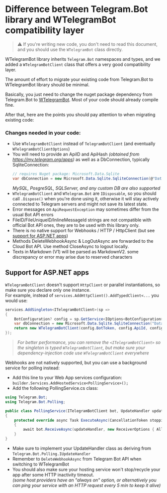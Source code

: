 ﻿# Difference between Telegram.Bot library and WTelegramBot compatibility layer

> ⚠️ If you're writing new code, you don't need to read this document, and you should use the `WTelegramBot` class directly.

WTelegramBot library inherits `Telegram.Bot` namespaces and types, and we added a `WTelegramBotClient` class that offers a very good compatibility layer.

The amount of effort to migrate your existing code from Telegram.Bot to WTelegramBot library should be minimal.  

Basically, you just need to change the nuget package dependency from Telegram.Bot to [WTelegramBot](https://www.nuget.org/packages/WTelegramBot). Most of your code should already compile fine.

After that, here are the points you should pay attention to when migrating existing code:

### Changes needed in your code:
- Use `WTelegramBotClient` instead of `TelegramBotClient` (and eventually `WTelegramBotClientOptions`)
- You will need to provide an ApiID and ApiHash _(obtained from https://my.telegram.org/apps)_
  as well as a DbConnection, typically SqliteConnection:
    ```csharp
    // requires Nuget package: Microsoft.Data.Sqlite
    var dbConnection = new Microsoft.Data.Sqlite.SqliteConnection(@"Data Source=WTelegramBot.sqlite");
    ```
    _MySQL, PosgreSQL, SQLServer, and any custom DB are also supported_
- `WTelegramBotClient` and `WTelegram.Bot` are `IDisposable`, so you should call `.Dispose()` when you're done using it,
  otherwise it will stay actively connected to Telegram servers and might not save its latest state.  
- Error messages on `ApiRequestException` may sometimes differ from the usual Bot API errors
- FileID/FileUniqueID/InlineMessageId strings are not compatible with official Bot API ones, they are to be used with this library only.
- There is no native support for Webhooks / HTTP / HttpClient (but see [support for ASP.NET apps](#support-for-aspnet-apps))
- Methods DeleteWebhookAsync & LogOutAsync are forwarded to the Cloud Bot API. Use method CloseAsync to logout locally.
- Texts in Markdown (V1) will be parsed as MarkdownV2. some discrepancy or error may arise due to reserved characters

## Support for ASP.NET apps

`WTelegramBotClient` doesn't support `HttpClient` or parallel instantiations,
so make sure you declare only one instance.  
For example, instead of `services.AddHttpClient().AddTypedClient<...` you would use:

```csharp
services.AddSingleton<ITelegramBotClient>(sp =>
{
    BotConfiguration? config = sp.GetService<IOptions<BotConfiguration>>()?.Value;
    var dbConnection = new Microsoft.Data.Sqlite.SqliteConnection("Data Source=WTelegramBot.sqlite");
    return new WTelegramBotClient(config.BotToken, config.ApiId, config.ApiHash, dbConnection);
});
```
>_For better performance, you can remove the `<ITelegramBotClient>` so the singleton is typed `WTelegramBotClient`, but make sure your dependency-injection code use `WTelegramBotClient` everywhere_

Webhooks are not natively supported, but you can use a background service for polling instead:
- Add this line to your Web App services configuration:  
  `builder.Services.AddHostedService<PollingService>();`
- Add the following PollingService.cs class:
```csharp
using Telegram.Bot;
using Telegram.Bot.Polling;

public class PollingService(ITelegramBotClient bot, UpdateHandler updateHandler) : BackgroundService
{
    protected override async Task ExecuteAsync(CancellationToken stoppingToken)
    {
        await bot.ReceiveAsync(updateHandler, new ReceiverOptions { AllowedUpdates = [], DropPendingUpdates = true }, stoppingToken);
    }
}
```
- Make sure to implement your UpdateHandler class as deriving from `Telegram.Bot.Polling.IUpdateHandler`
- Remember to `DeleteWebhookAsync` from Telegram Bot API when switching to WTelegramBot
- You should also make sure your hosting service won't stop/recycle your app after some HTTP inactivity timeout.  
_(some host providers have an "always on" option, or alternatively you can ping your service with an HTTP request every 5 min to keep it alive)_

